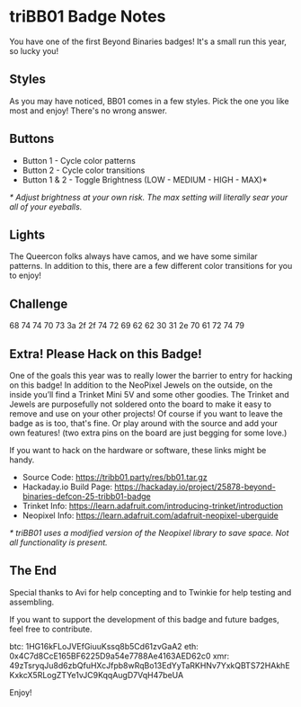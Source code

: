 # triBB01 Badge Notes
You have one of the first Beyond Binaries badges!  It's a small run this year, so lucky you!

## Styles
As you may have noticed, BB01 comes in a few styles. Pick the one you like most and enjoy! There's no wrong answer.

## Buttons
- Button 1 - Cycle color patterns
- Button 2 - Cycle color transitions
- Button 1 & 2 - Toggle Brightness (LOW - MEDIUM - HIGH - MAX)*

_* Adjust brightness at your own risk. The max setting will literally sear your all of your eyeballs._

## Lights
The Queercon folks always have camos, and we have some similar patterns. In addition to this, there are a few different color transitions for you to enjoy!

## Challenge
68 74 74 70 73 3a 2f 2f 74 72 69 62 62 30 31 2e 70 61 72 74 79

## Extra! Please Hack on this Badge!
One of the goals this year was to really lower the barrier to entry for hacking on this badge! In addition to the NeoPixel Jewels on the outside, on the inside you’ll find a Trinket Mini 5V and some other goodies. The Trinket and Jewels are purposefully not soldered onto the board to make it easy to remove and use on your other projects! Of course if you want to leave the badge as is too, that's fine. Or play around with the source and add your own features! (two extra pins on the board are just begging for some love.)

If you want to hack on the hardware or software, these links might be handy.

- Source Code: https://tribb01.party/res/bb01.tar.gz
- Hackaday.io Build Page: https://hackaday.io/project/25878-beyond-binaries-defcon-25-tribb01-badge
- Trinket Info: https://learn.adafruit.com/introducing-trinket/introduction
- Neopixel Info: https://learn.adafruit.com/adafruit-neopixel-uberguide

_* triBB01 uses a modified version of the Neopixel library to save space. Not all functionality is present._

## The End
Special thanks to Avi for help concepting and to Twinkie for help testing and assembling.

If you want to support the development of this badge and future badges, feel free to contribute.

btc: 1HG16kFLoJVEfGiuuKssq8b5Cd61zvGaA2
eth: 0x4C7d8CcE165BF6225D9a54e7788Ae4163AED62c0
xmr: 49zTsryqJu8d6zbQfuHXcJfpb8wRqBo13EdYyTaRKHNv7YxkQBTS72HAkhEKxkcX5RLogZTYe1vJC9KqqAugD7VqH47beUA

Enjoy!
